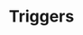 ---
title: Triggers
slug: triggers
defined: false
flag:
 level: avoid
 text:  medical appropriation
---
